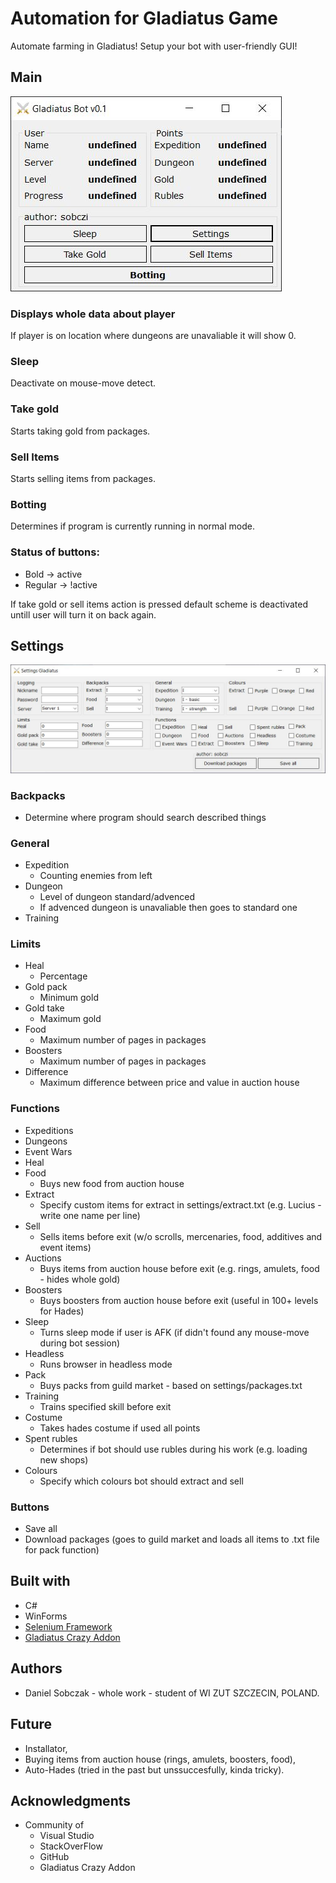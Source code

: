 # Automation for Gladiatus Game
Automate farming in Gladiatus! Setup your bot with user-friendly GUI!
## Main
![Screenshot](resources/Gladiatus_main_form.JPG)

### Displays whole data about player
If player is on location where dungeons are unavaliable it will show 0.
### Sleep
Deactivate on mouse-move detect.
### Take gold 
Starts taking gold from packages.
### Sell Items
Starts selling items from packages.
### Botting 
Determines if program is currently running in normal mode.
### Status of buttons:
* Bold -> active
* Regular -> !active

If take gold or sell items action is pressed default scheme is deactivated untill user will turn it on back again.

## Settings
![Screenshot](resources/Gladiatus_settings_form.JPG)
### Backpacks
* Determine where program should search described things
### General
* Expedition
  * Counting enemies from left
* Dungeon
  * Level of dungeon standard/advenced
  * If advenced dungeon is unavaliable then goes to standard one
* Training 
### Limits
* Heal
  * Percentage
* Gold pack
  * Minimum gold
* Gold take
  * Maximum gold
* Food  
  * Maximum number of pages in packages
* Boosters
  * Maximum number of pages in packages
* Difference 
  * Maximum difference between price and value in auction house
### Functions
* Expeditions
* Dungeons
* Event Wars
* Heal
* Food 
  * Buys new food from auction house
* Extract 
  * Specify custom items for extract in settings/extract.txt (e.g. Lucius - write one name per line)
* Sell 
  * Sells items before exit (w/o scrolls, mercenaries, food, additives and event items)
* Auctions 
  * Buys items from auction house before exit (e.g. rings, amulets, food - hides whole gold)
* Boosters 
  * Buys boosters from auction house before exit (useful in 100+ levels for Hades)
* Sleep 
  * Turns sleep mode if user is AFK (if didn't found any mouse-move during bot session)
* Headless 
  * Runs browser in headless mode
* Pack 
  * Buys packs from guild market - based on settings/packages.txt 
* Training 
  * Trains specified skill before exit
* Costume 
  * Takes hades costume if used all points
* Spent rubles 
  * Determines if bot should use rubles during his work (e.g. loading new shops)
* Colours 
  * Specify which colours bot should extract and sell
  
### Buttons
* Save all
* Download packages (goes to guild market and loads all items to .txt file for pack function)  

## Built with
* C#
* WinForms
* [Selenium Framework](https://github.com/SeleniumHQ/selenium)
* [Gladiatus Crazy Addon](https://github.com/DinoDevs/GladiatusCrazyAddon)

## Authors
* Daniel Sobczak - whole work - student of WI ZUT SZCZECIN, POLAND.

## Future
* Installator,
* Buying items from auction house (rings, amulets, boosters, food),
* Auto-Hades (tried in the past but unssuccesfully, kinda tricky).

## Acknowledgments
* Community of
  * Visual Studio
  * StackOverFlow
  * GitHub
  * Gladiatus Crazy Addon
